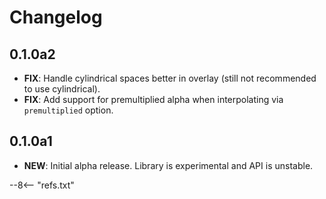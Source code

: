 # Changelog

## 0.1.0a2

- **FIX**: Handle cylindrical spaces better in overlay (still not recommended to use cylindrical).
- **FIX**: Add support for premultiplied alpha when interpolating via `premultiplied` option.

## 0.1.0a1

- **NEW**: Initial alpha release. Library is experimental and API is unstable.

--8<-- "refs.txt"
